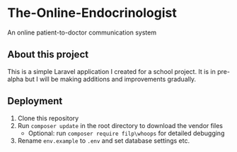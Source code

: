 # The-Online-Endocrinologist
An online patient-to-doctor communication system
## About this project
This is a simple Laravel application I created for a school project. It is in
pre-alpha but I will be making additions and improvements gradually.
## Deployment
1. Clone this repository
2. Run `composer update` in the root directory to download the vendor files
	- Optional: run `composer require filp\whoops` for detailed debugging
3. Rename `env.example` to `.env` and set database settings etc.
